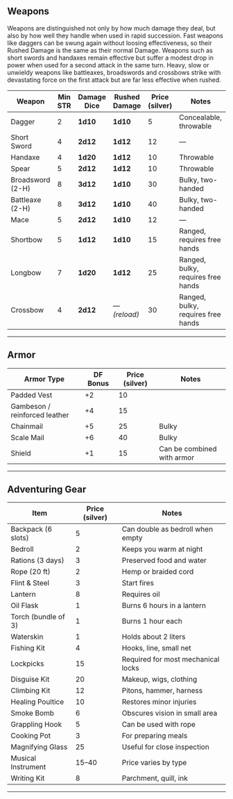 ## Weapons

Weapons are distinguished not only by how much damage they deal, but also by how well they handle when used in rapid succession. Fast weapons like daggers can be swung again without loosing effectiveness, so their Rushed Damage is the same as their normal Damage. Weapons such as short swords and handaxes remain effective but suffer a modest drop in power when used for a second attack in the same turn. 
Heavy, slow or unwieldy weapons like battleaxes, broadswords and crossbows strike with devastating force on the first attack but are far less effective when rushed.


| Weapon            | Min STR | Damage Dice     | Rushed Damage | Price (silver) | Notes                                                                       |
| ----------------- | ------- | --------------- | ------------- | -------------- | ------------------------------------ |
| Dagger            | 2       | **1d10**        | **1d10**      | 5              | Concealable, throwable  |
| Short Sword       | 4       | **2d12**        | **1d12**      | 12             | —  |
| Handaxe           | 4       | **1d20**        | **1d12**      | 10             | Throwable |
| Spear             | 5       | **2d12**        | **1d12**      | 10             | Throwable  |
| Broadsword (2-H)  | 8       | **3d12**        | **1d10**      | 30             | Bulky, two-handed  |
| Battleaxe (2-H)   | 8       | **3d12**        | **1d10**      | 40             | Bulky, two-handed   |
| Mace              | 5       | **2d12**        | **1d10**      | 12             | —   |
| Shortbow          | 5       | **1d12**        | **1d10**      | 15             | Ranged, requires free hands  |
| Longbow           | 7       | **1d20**        | **1d12**      | 25             | Ranged, bulky, requires free hands |
| Crossbow          | 4       | **2d12**        | — *(reload)*  | 30             | Ranged, bulky, requires free hands |


---

## Armor

| Armor Type     | DF Bonus | Price (silver) | Notes |
|----------------|----------|----------------|-------|
| Padded Vest    | +2       | 10             |       |
| Gambeson / reinforced leather | +4  | 15   |       |
| Chainmail      | +5       | 25             | Bulky |
| Scale Mail     | +6       | 40             | Bulky |
| Shield         | +1       | 15             | Can be combined with armor |

---

## Adventuring Gear

| Item                     | Price (silver) | Notes |
|--------------------------|----------------|-------|
| Backpack (6 slots)       | 5              | Can double as bedroll when empty |
| Bedroll                  | 2              | Keeps you warm at night |
| Rations (3 days)         | 3              | Preserved food and water |
| Rope (20 ft)             | 2              | Hemp or braided cord |
| Flint & Steel            | 3              | Start fires |
| Lantern                  | 8              | Requires oil |
| Oil Flask                | 1              | Burns 6 hours in a lantern |
| Torch (bundle of 3)      | 1              | Burns 1 hour each |
| Waterskin                | 1              | Holds about 2 liters |
| Fishing Kit              | 4              | Hooks, line, small net |
| Lockpicks                | 15             | Required for most mechanical locks |
| Disguise Kit             | 20             | Makeup, wigs, clothing |
| Climbing Kit             | 12             | Pitons, hammer, harness |
| Healing Poultice         | 10             | Restores minor injuries |
| Smoke Bomb                | 6              | Obscures vision in small area |
| Grappling Hook           | 5              | Can be used with rope |
| Cooking Pot              | 3              | For preparing meals |
| Magnifying Glass         | 25             | Useful for close inspection |
| Musical Instrument       | 15–40          | Price varies by type |
| Writing Kit              | 8              | Parchment, quill, ink |

---
